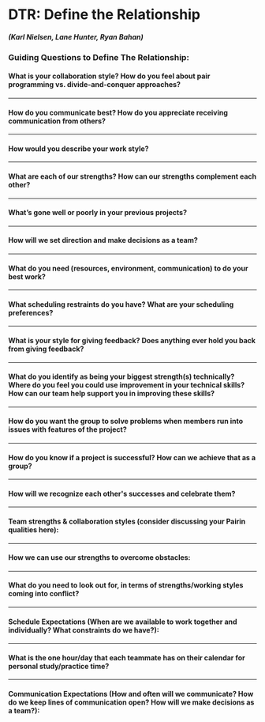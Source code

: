 # DTR: Define the Relationship 
#### *(Karl Nielsen, Lane Hunter, Ryan Bahan)*

### Guiding Questions to Define The Relationship:

#### What is your collaboration style? How do you feel about pair programming vs. divide-and-conquer approaches?


---

#### How do you communicate best? How do you appreciate receiving communication from others?


---   

#### How would you describe your work style?


--- 

#### What are each of our strengths? How can our strengths complement each other?


---

#### What’s gone well or poorly in your previous projects?


---

#### How will we set direction and make decisions as a team?

---

#### What do you need (resources, environment, communication) to do your best work?  

---

#### What scheduling restraints do you have? What are your scheduling preferences?

---

#### What is your style for giving feedback? Does anything ever hold you back from giving feedback?

--- 

#### What do you identify as being your biggest strength(s) technically? Where do you feel you could use improvement in your technical skills? How can our team help support you in improving these skills?

---

#### How do you want the group to solve problems when members run into issues with features of the project?


---

#### How do you know if a project is successful? How can we achieve that as a group?

---

#### How will we recognize each other's successes and celebrate them?

--- 

#### Team strengths & collaboration styles (consider discussing your Pairin qualities here):

---

#### How we can use our strengths to overcome obstacles:

---

#### What do you need to look out for, in terms of strengths/working styles coming into conflict?

---

#### Schedule Expectations (When are we available to work together and individually? What constraints do we have?):

---

#### What is the one hour/day that each teammate has on their calendar for personal study/practice time?


---

#### Communication Expectations (How and often will we communicate? How do we keep lines of communication open? How will we make decisions as a team?): 


